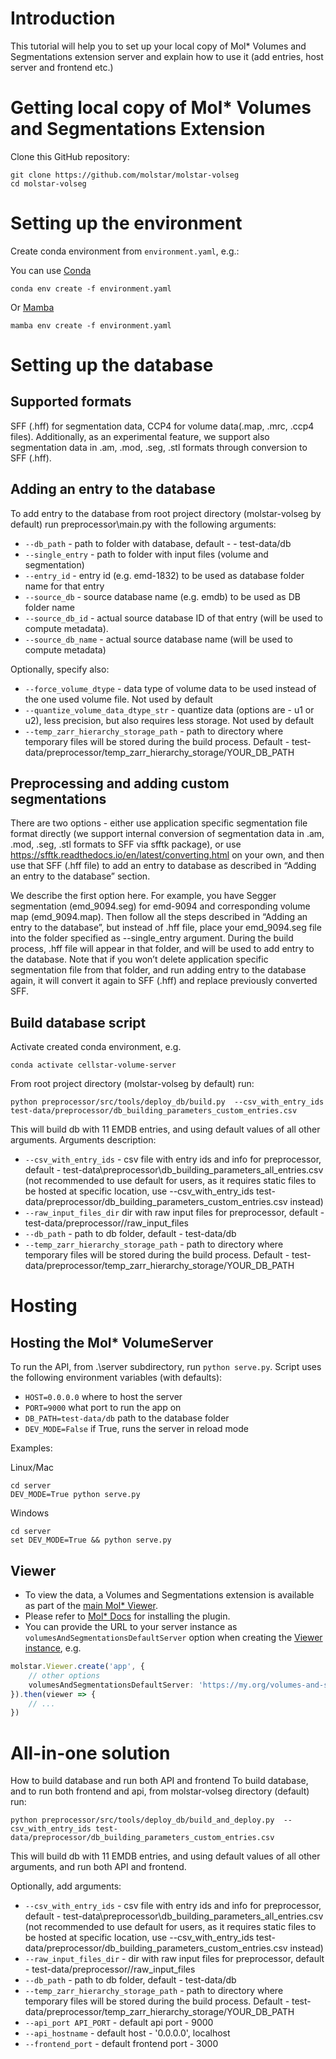 # Introduction
This tutorial will help you to set up your local copy of Mol* Volumes and Segmentations extension server and explain how to use it (add entries, host server and frontend etc.)

# Getting local copy of Mol* Volumes and Segmentations Extension

Clone this GitHub repository: 

```
git clone https://github.com/molstar/molstar-volseg
cd molstar-volseg
```

# Setting up the environment

Create conda environment from `environment.yaml`, e.g.:

You can use [Conda](https://conda.io/projects/conda/en/latest/user-guide/install/index.html)

```
conda env create -f environment.yaml
```


Or [Mamba](https://mamba.readthedocs.io/en/latest/installation.html)

```
mamba env create -f environment.yaml
```

# Setting up the database
## Supported formats
SFF (.hff) for segmentation data, CCP4 for volume data(.map, .mrc, .ccp4 files). Additionally, as an experimental feature, we support also segmentation data in .am, .mod, .seg, .stl formats through conversion to SFF (.hff).

## Adding an entry to the database
To add entry to the database from root project directory (molstar-volseg by default) run preprocessor\main.py with the following arguments:

 - `--db_path` - path to folder with database, default -  - test-data/db
 - `--single_entry` - path to folder with input files (volume and segmentation)
 - `--entry_id` - entry id (e.g. emd-1832) to be used as database folder name for that entry
 - `--source_db` - source database name (e.g. emdb) to be used as DB folder name
 - `--source_db_id` - actual source database ID of that entry (will be used to compute metadata). 
 - `--source_db_name` - actual source database name (will be used to compute metadata)

Optionally, specify also:
 - `--force_volume_dtype` - data type of volume data to be used instead of the one used volume file. Not used by default
 - `--quantize_volume_data_dtype_str` - quantize data (options are - u1 or u2), less precision, but also requires less storage. Not used by default
 - `--temp_zarr_hierarchy_storage_path` - path to directory where temporary files will be stored during the build process. Default - test-data/preprocessor/temp_zarr_hierarchy_storage/YOUR_DB_PATH

## Preprocessing and adding custom segmentations

There are two options - either use application specific segmentation file format directly (we support internal conversion of segmentation data in .am, .mod, .seg, .stl formats to SFF via sfftk package), or use https://sfftk.readthedocs.io/en/latest/converting.html on your own, and then use that SFF (.hff file) to add an entry to database as described in “Adding an entry to the database” section.

We describe the first option here. For example, you have Segger segmentation (emd_9094.seg) for emd-9094 and corresponding volume map (emd_9094.map). Then follow all the steps described in “Adding an entry to the database”, but instead of .hff file, place your emd_9094.seg file into the folder specified as --single_entry argument. During the build process, .hff file will appear in that folder, and will be used to add entry to the database.
Note that if you won’t delete application specific segmentation file from that folder, and run adding entry to the database again, it will convert it again to SFF (.hff) and replace previously converted SFF.

## Build database script
Activate created conda environment, e.g.

```
conda activate cellstar-volume-server
```

From root project directory (molstar-volseg by default) run:

```
python preprocessor/src/tools/deploy_db/build.py  --csv_with_entry_ids test-data/preprocessor/db_building_parameters_custom_entries.csv
```

This will build db with 11 EMDB entries, and using default values of all other arguments.
Arguments description:
 - `--csv_with_entry_ids` - csv file with entry ids and info for preprocessor, default - test-data\preprocessor\db_building_parameters_all_entries.csv (not recommended to use default for users, as it requires static files to be hosted at specific location, use --csv_with_entry_ids test-data/preprocessor/db_building_parameters_custom_entries.csv instead)
 - `--raw_input_files_dir` dir with raw input files for preprocessor, default - test-data/preprocessor//raw_input_files
 - `--db_path` - path to db folder, default - test-data/db
 - `--temp_zarr_hierarchy_storage_path` - path to directory where temporary files will be stored during the build process. Default - test-data/preprocessor/temp_zarr_hierarchy_storage/YOUR_DB_PATH

	

# Hosting
## Hosting the Mol* VolumeServer
To run the API, from .\server subdirectory, run `python serve.py`. Script uses the following environment variables (with defaults):
- `HOST=0.0.0.0` where to host the server
- `PORT=9000` what port to run the app on
- `DB_PATH=test-data/db` path to the database folder
- `DEV_MODE=False` if True, runs the server in reload mode

Examples:

Linux/Mac

```
cd server
DEV_MODE=True python serve.py
```

Windows

```
cd server
set DEV_MODE=True && python serve.py
```

## Viewer

- To view the data, a Volumes and Segmentations extension is available as part of the [main Mol* Viewer](https://github.com/molstar/molstar). 
- Please refer to [Mol* Docs](https://molstar.org/docs/) for installing the plugin.
- You can provide the URL to your server instance as `volumesAndSegmentationsDefaultServer` option when creating the [Viewer instance](https://molstar.org/docs/plugin/#viewer-wrapper), e.g.
```ts
molstar.Viewer.create('app', {
    // other options
    volumesAndSegmentationsDefaultServer: 'https://my.org/volumes-and-segmentations/v2'
}).then(viewer => { 
    // ...
})
```

# All-in-one solution
How to build database and run both API and frontend 
To build database, and to run both frontend and api, from molstar-volseg directory (default) run:
```
python preprocessor/src/tools/deploy_db/build_and_deploy.py  --csv_with_entry_ids test-data/preprocessor/db_building_parameters_custom_entries.csv	
```

This will build db with 11 EMDB entries, and using default values of all other arguments, and run both API and frontend.

Optionally, add arguments:
 - `--csv_with_entry_ids` - csv file with entry ids and info for preprocessor, default - test-data\preprocessor\db_building_parameters_all_entries.csv (not recommended to use default for users, as it requires static files to be hosted at specific location, use --csv_with_entry_ids test-data/preprocessor/db_building_parameters_custom_entries.csv instead)
 - `--raw_input_files_dir` - dir with raw input files for preprocessor, default - test-data/preprocessor//raw_input_files
 - `--db_path` - path to db folder, default - test-data/db
 - `--temp_zarr_hierarchy_storage_path` - path to directory where temporary files will be stored during the build process. Default - test-data/preprocessor/temp_zarr_hierarchy_storage/YOUR_DB_PATH
 - `--api_port API_PORT` - default api port - 9000
 - `--api_hostname` - default host - '0.0.0.0', localhost
 - `--frontend_port`  - default frontend port - 3000
